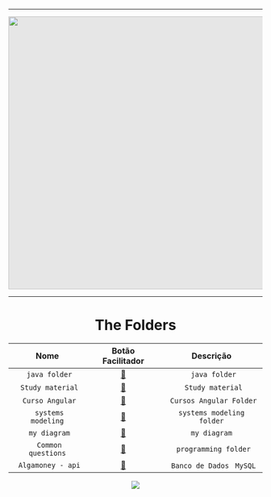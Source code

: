 <hr>
<img style="-webkit-user-select: none;margin: auto;cursor: zoom-in;background-color: hsl(0, 0%, 90%);transition: background-color 300ms;" src="https://i.pinimg.com/originals/66/29/ac/6629ac69eee96adbe0880b4f06afdc26.gif" width="863" height="541">
<div> 
 
 <hr>
 
 <div>

</div>
    
<div 


### [](/)

<div align="center">

# The Folders

|   Nome   |  Botão Facilitador    |    Descrição    |                                                                                            
| :---:         |     :---:      |          :---: |
| ` java folder` | [📂](https://github.com/JoaoSchrock/Java/)     | ` java folder` |                                                   
| ` Study material` | [📂](https://github.com/JoaoSchrock/Study-material/)     | ` Study material` |
| ` Curso Angular` | [📂](https://github.com/JoaoSchrock/curso-angular-rest-spring-boot-api/)     | ` Cursos Angular Folder` |
| ` systems modeling` | [📂]( https://github.com/JoaoSchrock/Projeto-de-Software/tree/main/)     | `systems modeling folder` |
| ` my diagram` | [📂]( https://github.com/JoaoSchrock/my-diagram/)     | `my diagram` |
| ` Common questions`     | [📂](https://github.com/JoaoSchrock/Curiosidades/) | ` programming folder`      |
| ` Algamoney - api`     | [📂](https://github.com/JoaoSchrock/Framework/) | ` Banco de Dados` ` MySQL`       |



<a href="https://www.youtube.com/channel/UCY1ZlKV-bSjpBNw4GkXboBA" target="_blank"><img src="https://img.shields.io/badge/YouTube-FF0000?style=for-the-badge&logo=youtube&logoColor=white" target="_blank"></a>


